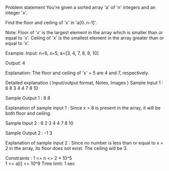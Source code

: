 Problem statement
You're given a sorted array 'a' of 'n' integers and an integer 'x'.



Find the floor and ceiling of 'x' in 'a[0..n-1]'.



Note:
Floor of 'x' is the largest element in the array which is smaller than or equal to 'x'.
Ceiling of 'x' is the smallest element in the array greater than or equal to 'x'.


Example:
Input: 
n=6, x=5, a=[3, 4, 7, 8, 8, 10]   

Output:
4

Explanation:
The floor and ceiling of 'x' = 5 are 4 and 7, respectively.


Detailed explanation ( Input/output format, Notes, Images )
Sample Input 1 :
6 8
3 4 4 7 8 10


Sample Output 1 :
8 8


Explanation of sample input 1 :
Since x = 8 is present in the array, it will be both floor and ceiling.


Sample Input 2 :
6 2
3 4 4 7 8 10


Sample Output 2 :
-1 3


Explanation of sample input 2 :
Since no number is less than or equal to x = 2 in the array, its floor does not exist. The ceiling will be 3.


Constraints :
1 <= n <= 2 * 10^5      
1 <= a[i] <= 10^9
Time limit: 1 sec
